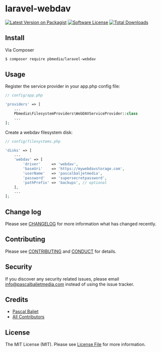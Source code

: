 # laravel-webdav

[![Latest Version on Packagist][ico-version]][link-packagist]
[![Software License][ico-license]](LICENSE.md)
[![Total Downloads][ico-downloads]][link-downloads]

## Install

Via Composer

``` bash
$ composer require pbmedia/laravel-webdav
```

## Usage

Register the service provider in your app.php config file:

``` php
// config/app.php

'providers' => [
    ...
    Pbmedia\FilesystemProviders\WebDAVServiceProvider::class
    ...
];
```

Create a webdav filesystem disk:

``` php
// config/filesystems.php

'disks' => [
	...
	'webdav' => [
	    'driver'     => 'webdav',
	    'baseUri'    => 'https://mywebdavstorage.com',
	    'userName'   => 'pascalbaljetmedia',
	    'password'   => 'supersecretpassword',
	    'pathPrefix' => 'backups', // optional
	],
	...
];
```

## Change log

Please see [CHANGELOG](CHANGELOG.md) for more information what has changed recently.

## Contributing

Please see [CONTRIBUTING](CONTRIBUTING.md) and [CONDUCT](CONDUCT.md) for details.

## Security

If you discover any security related issues, please email info@pascalbaljetmedia.com instead of using the issue tracker.

## Credits

- [Pascal Baljet][link-author]
- [All Contributors][link-contributors]

## License

The MIT License (MIT). Please see [License File](LICENSE.md) for more information.

[ico-version]: https://img.shields.io/packagist/v/pbmedia/laravel-webdav.svg?style=flat-square
[ico-license]: https://img.shields.io/badge/license-MIT-brightgreen.svg?style=flat-square
[ico-downloads]: https://img.shields.io/packagist/dt/pbmedia/laravel-webdav.svg?style=flat-square

[link-packagist]: https://packagist.org/packages/pbmedia/laravel-webdav
[link-downloads]: https://packagist.org/packages/pbmedia/laravel-webdav
[link-author]: https://github.com/pascalbaljet
[link-contributors]: ../../contributors
